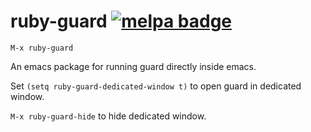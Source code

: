 ruby-guard [![melpa badge][melpa-badge]][melpa-link]
==========

``M-x ruby-guard``

An emacs package for running guard directly inside emacs.

Set ``(setq ruby-guard-dedicated-window t)`` to open guard in dedicated window.

``M-x ruby-guard-hide`` to hide dedicated window.


[melpa-link]: http://melpa.org/#/ruby-guard
[melpa-badge]: http://melpa.org/packages/ruby-guard-badge.svg
